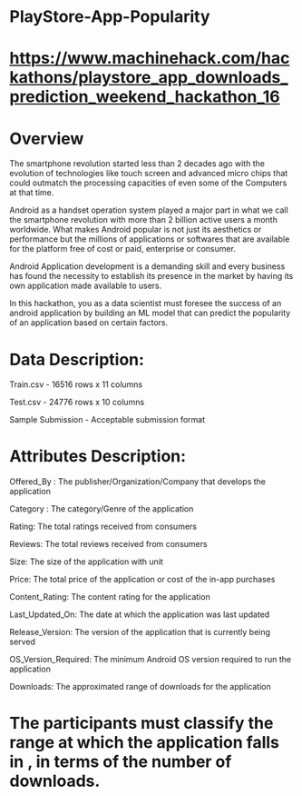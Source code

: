# PlayStore-App-Popularity

# https://www.machinehack.com/hackathons/playstore_app_downloads_prediction_weekend_hackathon_16

# Overview
The smartphone revolution started less than 2 decades ago with   the evolution of technologies like touch screen and advanced micro chips that could outmatch the processing capacities of  even some of the Computers at that time. 

Android as a handset operation system played a major part in what we call the smartphone revolution with more than 2 billion active users a month worldwide. What makes Android popular is not just its aesthetics or performance but the millions of applications or softwares that are available for the platform free of cost or paid, enterprise or consumer.

Android Application development is a demanding skill and every business has found the necessity to establish its presence in the market by having its own application made available to users.

In this hackathon, you as a data scientist must foresee the success of an android application by building an ML model that can predict the popularity of an application based on certain factors.

# Data Description:

Train.csv - 16516 rows x 11 columns

Test.csv - 24776 rows x 10 columns

Sample Submission - Acceptable submission format

# Attributes Description:

Offered_By : The publisher/Organization/Company that develops the application

Category : The category/Genre of the application

Rating: The total ratings received from consumers

Reviews: The total reviews received from consumers

Size: The size of the application with unit

Price: The total price of the application or cost of the in-app purchases

Content_Rating: The content rating for the application

Last_Updated_On: The date at which the application was last updated

Release_Version: The version of the application that is currently being served

OS_Version_Required: The minimum Android OS version required to run the application

Downloads: The approximated range of downloads for the application

# The participants must classify the range  at which the application falls in , in terms of the number of downloads.


